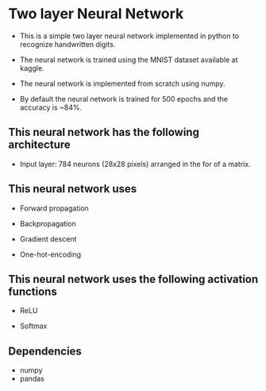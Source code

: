 # Two layer Neural Network

- This is a simple two layer neural network implemented in python to recognize handwritten digits.

- The neural network is trained using the MNIST dataset available at kaggle.

- The neural network is implemented from scratch using numpy.

- By default the neural network is trained for 500 epochs and the accuracy is ~84%.

## This neural network has the following architecture

- Input layer: 784 neurons (28x28 pixels) arranged in the for of a matrix.

## This neural network uses

- Forward propagation

- Backpropagation

- Gradient descent

- One-hot-encoding

## This neural network uses the following activation functions

- ReLU

- Softmax

## Dependencies

- numpy
- pandas
